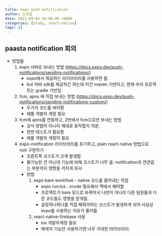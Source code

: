```yaml
---
title: expo push notification
author: 신성일
date: 2021-09-02 16:00:00 +0900
categories: [study, react-native]
tags: []
---
```


## paasta notification 회의

- 방법들
  1. expo 서버로 보내는 방법 (https://docs.expo.dev/push-notifications/sending-notifications/)
     - expo에서 제공하는 라이브러리를 사용하면 됨.
     - but 자바 sdk를 제공하긴 하는데 이건 maven 기반이고, 현재 우리 프로젝트는 gradle 기반임
  2. fcm, apns 에 직접 보내는 방법 (https://docs.expo.dev/push-notifications/sending-notifications-custom/)
     - 두가지 코드를 써야함
     - 애플 개발자 계정 필요
  3. fcm에 apns를 연동하고, 2번에서 fcm으로만 보내는 방법
     - 공식 방법이 아니라 제대로 동작할지 의문.
     - 한번 테스트가 필요함
     - 애플 개발자 계정이 필요
  4. expo-notification 라이브러리를 포기하고, plain react-native 방법으로 noti 구현하기
     - 프론트쪽 코스트가 크게 발생함.
     - 불가능한 건 아닌데 기능에 비해 코스트가 너무 큼. notification과 연관없는 부분까지 영향을 끼치게 되서
     - 방법
       1. expo bare workflow - native 코드를 들어내는 작업
          - expo run:ios : xcode 필요해서 맥에서 해야함
          - 프로젝트가 bare 모드로 바뀌어서 나만이 아니라 다른 팀원들과 다른 코드들도 영향을 받게됨.
          - 설정하나하나를 직접 해줘야하는 코스트가 발생하게 되어 사실상 expo를 사용하는 이유가 줄어듦
       2. react-native-firebase 사용
          - ios 개발자계정 필요
          - 메세지 기능만 사용하기엔 너무 거대한 라이브러리.
